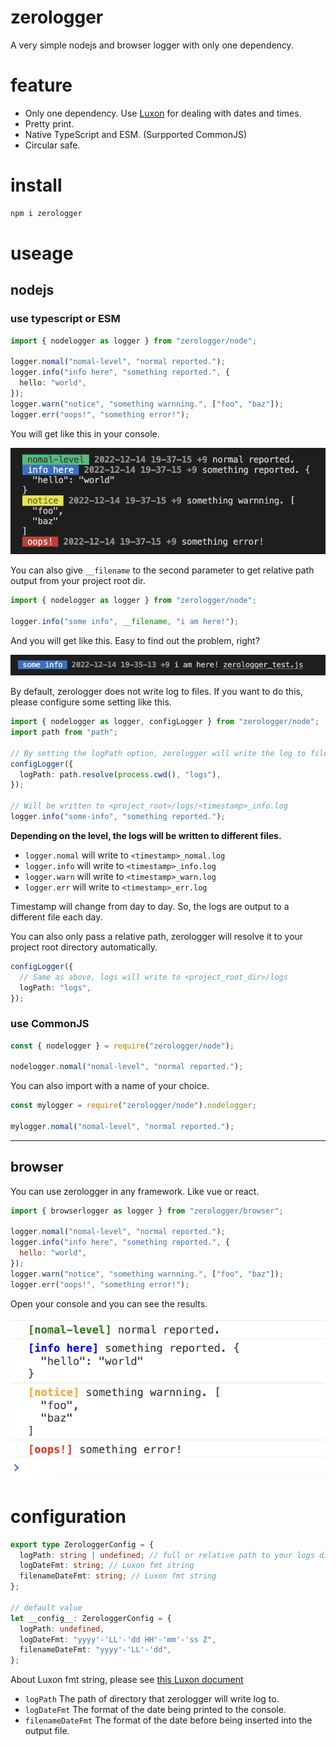 # zerologger

A very simple nodejs and browser logger with only one dependency.

# feature

- Only one dependency. Use [Luxon](https://moment.github.io/luxon/#/) for dealing with dates and times.
- Pretty print.
- Native TypeScript and ESM. (Surpported CommonJS)
- Circular safe.

# install

```bash
npm i zerologger
```

# useage

## nodejs

### use typescript or ESM

```typescript
import { nodelogger as logger } from "zerologger/node";

logger.nomal("nomal-level", "normal reported.");
logger.info("info here", "something reported.", {
  hello: "world",
});
logger.warn("notice", "something warnning.", ["foo", "baz"]);
logger.err("oops!", "something error!");
```

You will get like this in your console.

![log preview img](docs/assets/console_preview.png)

You can also give `__filename` to the second parameter to get relative path output from your project root dir.

```typescript
import { nodelogger as logger } from "zerologger/node";

logger.info("some info", __filename, "i am here!");
```

And you will get like this. Easy to find out the problem, right?

![filename preview img](docs/assets/filename_preview.png)

By default, zerologger does not write log to files. If you want to do this, please configure some setting like this.

```typescript
import { nodelogger as logger, configLogger } from "zerologger/node";
import path from "path";

// By setting the logPath option, zerologger will write the log to files automatically.
configLogger({
  logPath: path.resolve(process.cwd(), "logs"),
});

// Will be written to <project_root>/logs/<timestamp>_info.log
logger.info("some-info", "something reported.");
```

**Depending on the level, the logs will be written to different files.**

- `logger.nomal` will write to `<timestamp>_nomal.log`
- `logger.info` will write to `<timestamp>_info.log`
- `logger.warn` will write to `<timestamp>_warn.log`
- `logger.err` will write to `<timestamp>_err.log`

Timestamp will change from day to day. So, the logs are output to a different file each day.

You can also only pass a relative path, zerologger will resolve it to your project root directory automatically.

```typescript
configLogger({
  // Same as above, logs will write to <project_root_dir>/logs
  logPath: "logs",
});
```

### use CommonJS

```javascript
const { nodelogger } = require("zerologger/node");

nodelogger.nomal("nomal-level", "normal reported.");
```

You can also import with a name of your choice.

```javascript
const mylogger = require("zerologger/node").nodelogger;

mylogger.nomal("nomal-level", "normal reported.");
```

---

## browser

You can use zerologger in any framework. Like vue or react.

```javascript
import { browserlogger as logger } from "zerologger/browser";

logger.nomal("nomal-level", "normal reported.");
logger.info("info here", "something reported.", {
  hello: "world",
});
logger.warn("notice", "something warnning.", ["foo", "baz"]);
logger.err("oops!", "something error!");
```

Open your console and you can see the results.

![browser preview img](docs/assets/browser_preview.png)

# configuration

```typescript
export type ZerologgerConfig = {
  logPath: string | undefined; // full or relative path to your logs directory
  logDateFmt: string; // Luxon fmt string
  filenameDateFmt: string; // Luxon fmt string
};

// default value
let __config__: ZerologgerConfig = {
  logPath: undefined,
  logDateFmt: "yyyy'-'LL'-'dd HH'-'mm'-'ss Z",
  filenameDateFmt: "yyyy'-'LL'-'dd",
};
```

About Luxon fmt string, please see [this Luxon document](https://moment.github.io/luxon/#/formatting?id=table-of-tokens)

- `logPath` The path of directory that zerologger will write log to.
- `logDateFmt` The format of the date being printed to the console.
- `filenameDateFmt` The format of the date before being inserted into the output file.
